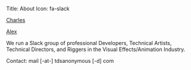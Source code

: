 Title: About
Icon: fa-slack

<a href="http://sugarandcyanide.com" target="_blank">Charles </a>

<a href="http://alexwidener.com" target="_blank">Alex</a>

We run a Slack group of professional Developers, Technical Artists, Technical Directors, and Riggers in the Visual Effects/Animation Industry.


Contact: mail [-at-] tdsanonymous [-d] com
